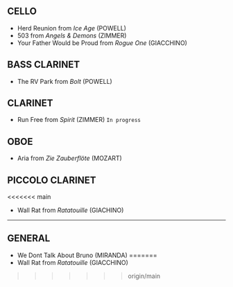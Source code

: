 ## CELLO
- Herd Reunion from *Ice Age* (POWELL)
- 503 from *Angels & Demons* (ZIMMER)
- Your Father Would be Proud from *Rogue One* (GIACCHINO)

## BASS CLARINET
- The RV Park from *Bolt* (POWELL)

## CLARINET
- Run Free from *Spirit* (ZIMMER) `In progress`

## OBOE
- Aria from *Zie Zauberflöte* (MOZART)

## PICCOLO CLARINET
<<<<<<< main
- Wall Rat from *Ratatouille* (GIACHINO)

---

## GENERAL
- We Dont Talk About Bruno (MIRANDA)
=======
- Wall Rat from *Ratatouille* (GIACCHINO)
>>>>>>> origin/main
